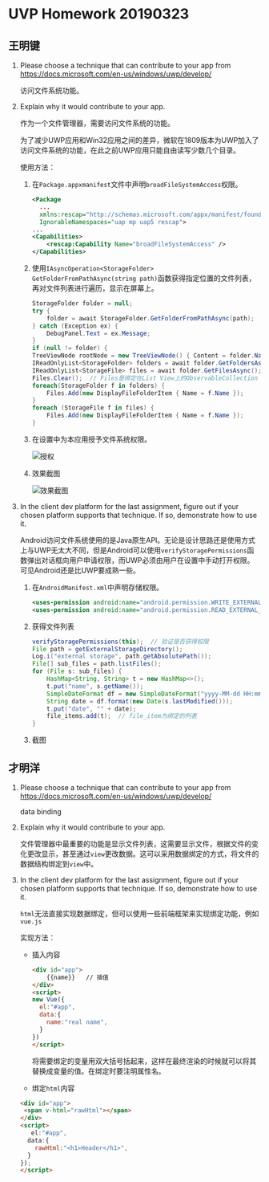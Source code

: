 # UVP Homework 20190323

## 王明键

1. Please choose a technique that can contribute to your app from https://docs.microsoft.com/en-us/windows/uwp/develop/

   访问文件系统功能。

2. Explain why it would contribute to your app.

   作为一个文件管理器，需要访问文件系统的功能。

   为了减少UWP应用和Win32应用之间的差异，微软在1809版本为UWP加入了访问文件系统的功能，在此之前UWP应用只能自由读写少数几个目录。

   使用方法：

   1. 在```Package.appxmanifest```文件中声明```broadFileSystemAccess```权限。

      ```xml
      <Package
        ...
        xmlns:rescap="http://schemas.microsoft.com/appx/manifest/foundation/windows10/restrictedcapabilities"
        IgnorableNamespaces="uap mp uap5 rescap">
      ...
      <Capabilities>
          <rescap:Capability Name="broadFileSystemAccess" />
      </Capabilities>
      ```

   2. 使用```IAsyncOperation<StorageFolder> GetFolderFromPathAsync(string path)```函数获得指定位置的文件列表，再对文件列表进行遍历，显示在屏幕上。

      ```C#
      StorageFolder folder = null;
      try {
          folder = await StorageFolder.GetFolderFromPathAsync(path);
      } catch (Exception ex) {
          DebugPanel.Text = ex.Message;
      }
      if (null != folder) {
      TreeViewNode rootNode = new TreeViewNode() { Content = folder.Name };
      IReadOnlyList<StorageFolder> folders = await folder.GetFoldersAsync();
      IReadOnlyList<StorageFile> files = await folder.GetFilesAsync();
      Files.Clear();  // Files是绑定在List View上的ObservableCollection
      foreach(StorageFolder f in folders) {
          Files.Add(new DisplayFileFolderItem { Name = f.Name });
      }
      foreach (StorageFile f in files) {
          Files.Add(new DisplayFileFolderItem { Name = f.Name });
      }
      ```

   3. 在设置中为本应用授予文件系统权限。

      ![授权](D:\FileManager-UWP\homework\part2-wmj-3.png)

   4. 效果截图

      ![效果截图](D:\FileManager-UWP\homework\part2-wmj-1.png)

3. In the client dev platform for the last assignment, figure out if your chosen platform supports that technique. If so, demonstrate how to use it.

   Android访问文件系统使用的是Java原生API。无论是设计思路还是使用方式上与UWP无太大不同，但是Android可以使用```verifyStoragePermissions```函数弹出对话框向用户申请权限，而UWP必须由用户在设置中手动打开权限。可见Android还是比UWP要成熟一些。

   1. 在```AndroidManifest.xml```中声明存储权限。

      ```xml
      <uses-permission android:name="android.permission.WRITE_EXTERNAL_STORAGE" />
      <uses-permission android:name="android.permission.READ_EXTERNAL_STORAGE" />
      ```

   2. 获得文件列表

      ```java
      verifyStoragePermissions(this);  // 验证是否获得权限
      File path = getExternalStorageDirectory();
      Log.i("external storage", path.getAbsolutePath());
      File[] sub_files = path.listFiles();
      for (File s: sub_files) {
          HashMap<String, String> t = new HashMap<>();
          t.put("name", s.getName());
          SimpleDateFormat df = new SimpleDateFormat("yyyy-MM-dd HH:mm:ss", Locale.CHINA);
          String date = df.format(new Date(s.lastModified()));
          t.put("date", "" + date);
          file_items.add(t);  // file_item为绑定的列表
      }
      ```

   3. 截图

## 才明洋

1. Please choose a technique that can contribute to your app from https://docs.microsoft.com/en-us/windows/uwp/develop/

   data binding

2. Explain why it would contribute to your app.

   文件管理器中最重要的功能是显示文件列表，这需要显示文件，根据文件的变化更改显示，甚至通过`view`更改数据。这可以采用数据绑定的方式，将文件的数据结构绑定到`view`中。

3. In the client dev platform for the last assignment, figure out if your chosen platform supports that technique. If so, demonstrate how to use it.

   `html`无法直接实现数据绑定，但可以使用一些前端框架来实现绑定功能，例如`vue.js`

   实现方法：

   * 插入内容

     ~~~html
     <div id="app">
         {{name}}	// 插值
     </div>
     <script>
     new Vue({
       el:"#app",
       data:{
         name:"real name",
       }
     })
     </script>
     ~~~

     

     将需要绑定的变量用双大括号括起来，这样在最终渲染的时候就可以将其替换成变量的值。在绑定时要注明属性名。

   * 绑定`html`内容

   ~~~html
   <div id="app">
   	<span v-html="rawHtml"></span>
   </div>
   <script>
   	  el:"#app",
     data:{
       rawHtml:"<h1>Header</h1>",
     }
   });
   </script>
   ~~~

   